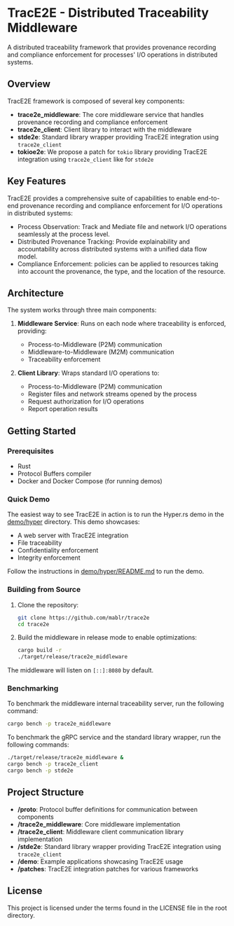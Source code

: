 # TracE2E - Distributed Traceability Middleware

A distributed traceability framework that provides provenance recording and compliance enforcement for processes' I/O operations in distributed systems.

## Overview

TracE2E framework is composed of several key components:

- **trace2e_middleware**: The core middleware service that handles provenance recording and compliance enforcement
- **trace2e_client**: Client library to interact with the middleware
- **stde2e**: Standard library wrapper providing TracE2E integration using `trace2e_client`
- **tokioe2e**: We propose a patch for `tokio` library providing TracE2E integration using `trace2e_client` like for `stde2e`


## Key Features

TracE2E provides a comprehensive suite of capabilities to enable end-to-end provenance recording and compliance enforcement for I/O operations in distributed systems:

- Process Observation: Track and Mediate file and network I/O operations seamlessly at the process level.
- Distributed Provenance Tracking: Provide explainability and accountability across distributed systems with a unified data flow model.
- Compliance Enforcement: policies can be applied to resources taking into account the provenance, the type, and the location of the resource.

## Architecture

The system works through three main components:

1. **Middleware Service**: Runs on each node where traceability is enforced, providing:
   - Process-to-Middleware (P2M) communication
   - Middleware-to-Middleware (M2M) communication
   - Traceability enforcement

2. **Client Library**: Wraps standard I/O operations to:
   - Process-to-Middleware (P2M) communication
   - Register files and network streams opened by the process
   - Request authorization for I/O operations
   - Report operation results

## Getting Started

### Prerequisites

- Rust
- Protocol Buffers compiler
- Docker and Docker Compose (for running demos)

### Quick Demo

The easiest way to see TracE2E in action is to run the Hyper.rs demo in the [demo/hyper](demo/hyper) directory. This demo showcases:

- A web server with TracE2E integration
- File traceability
- Confidentiality enforcement
- Integrity enforcement

Follow the instructions in [demo/hyper/README.md](demo/hyper/README.md) to run the demo.

### Building from Source

1. Clone the repository:
   ```bash
   git clone https://github.com/mablr/trace2e
   cd trace2e
   ```

2. Build the middleware in release mode to enable optimizations:
   ```bash
   cargo build -r
   ./target/release/trace2e_middleware
   ```
The middleware will listen on `[::]:8080` by default.

### Benchmarking

To benchmark the middleware internal traceability server, run the following command:
```bash
cargo bench -p trace2e_middleware
```

To benchmark the gRPC service and the standard library wrapper, run the following commands:
```bash
./target/release/trace2e_middleware &
cargo bench -p trace2e_client
cargo bench -p stde2e
```

## Project Structure

- **/proto**: Protocol buffer definitions for communication between components
- **/trace2e_middleware**: Core middleware implementation
- **/trace2e_client**: Middleware client communication library implementation
- **/stde2e**: Standard library wrapper providing TracE2E integration using `trace2e_client`
- **/demo**: Example applications showcasing TracE2E usage
- **/patches**: TracE2E integration patches for various frameworks


## License

This project is licensed under the terms found in the LICENSE file in the root directory.
